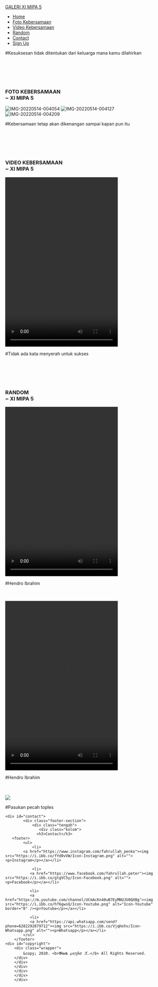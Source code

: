 <!DOCTYPE html>
<html lang="en">
<head>
    <meta charset="UTF-8">
    <meta name="viewport" content="width=device-width, initial-scale=1.0">
    <title>GELERI XI MIPA 5 ~ SMA NEGERI 1 TOLITOLI</title>
<!-- Jetpack Open Graph Tags -->
<meta property="og:type" content="website" />
<meta property="og:title" content="GELERI XI MIPA 5 ~ SMA NEGERI 1 TOLITOLI" />
<meta property="og:description" content="Paperless and Borderless School" />
<meta property="og:url" content="https://www.sman1tolitoli.sch.id/" />
<meta property="og:site_name" content="GELERI XI MIPA 5 ~ SMA NEGERI 1 TOLITOLI" />
<meta property="og:image" content="https://i.ibb.co/tJ7D1BB/IMG-20220514-165310-501.jpg?fit=297%2C297&#038;ssl=1" />
<meta property="og:image:width" content="297" />
<meta property="og:image:height" content="297" />
<meta property="og:image:alt" content="" />
<meta property="og:locale" content="id_ID" />

<!-- End Jetpack Open Graph Tags -->
<link rel="icon" href="https://i.ibb.co/tJ7D1BB/IMG-20220514-165310-501.jpg?fit=32%2C32&#038;ssl=1" sizes="32x32" />
<link rel="icon" href="https://i.ibb.co/tJ7D1BB/IMG-20220514-165310-501.jpg?fit=192%2C192&#038;ssl=1" sizes="192x192" />
<link rel="apple-touch-icon" href="https://i.ibb.co/tJ7D1BB/IMG-20220514-165310-501.jpg?fit=180%2C180&#038;ssl=1" />
<meta name="msapplication-TileImage" content="https://i.ibb.co/tJ7D1BB/IMG-20220514-165310-501.jpg?fit=270%2C270&#038;ssl=1" />
    <link rel="stylesheet" href="./style.css">
    <script src="./script.js" defer></script>
</head>
<body>
    <nav>
        <div class="wrapper">
            <div class="logo"><a href=''>GALERI XI MIPA 5</a></div>
            <a href="#" class="tombol-menu">
    <span class="garis"></span>
    <span class="garis"></span>
    <span class="garis"></span>
</a>
             <div class="menu">
                <ul>
                    <li><a href="#home">Home</a></li>
                    <li><a href="#foto">Foto Kebersamaan</a></li>
                    <li><a href="#video">Video Kebersamaan</a></li>
                    <li><a href="#random">Random</a></li>
                    <li><a href="#contact">Contact</a></li>
                    <li><a href="" class="tbl-biru">Sign Up</a></li>
                </ul>
            </div>
        </div>
    </nav>
    <div class="wrapper">
        <!-- untuk home -->
        <section id="home">
        <div class="tengah">
        <div class="kolom">
            <center>
<SCRIPT> 
farbbibliothek = new Array(); 
farbbibliothek[0] = new Array("#FF0000","#FF1100","#FF2200","#FF3300","#FF4400","#FF5500","#FF6600","#FF7700","#FF8800","#FF9900","#FFaa00","#FFbb00","#FFcc00","#FFdd00","#FFee00","#FFff00","#FFee00","#FFdd00","#FFcc00","#FFbb00","#FFaa00","#FF9900","#FF8800","#FF7700","#FF6600","#FF5500","#FF4400","#FF3300","#FF2200","#FF1100"); 
farbbibliothek[1] = new Array("#00FF00","#000000","#00FF00","#00FF00"); 
farbbibliothek[2] = new Array("#00FF00","#FF0000","#00FF00","#00FF00","#00FF00","#00FF00","#00FF00","#00FF00","#00FF00","#00FF00","#00FF00","#00FF00","#00FF00","#00FF00","#00FF00","#00FF00","#00FF00","#00FF00","#00FF00","#00FF00","#00FF00","#00FF00","#00FF00","#00FF00","#00FF00","#00FF00","#00FF00","#00FF00","#00FF00","#00FF00","#00FF00","#00FF00","#00FF00","#00FF00","#00FF00","#00FF00"); 
farbbibliothek[3] = new Array("#FF0000","#FF4000","#FF8000","#FFC000","#FFFF00","#C0FF00","#80FF00","#40FF00","#00FF00","#00FF40","#00FF80","#00FFC0","#00FFFF","#00C0FF","#0080FF","#0040FF","#0000FF","#4000FF","#8000FF","#C000FF","#FF00FF","#FF00C0","#FF0080","#FF0040"); 
farbbibliothek[4] = new Array("#FF0000","#EE0000","#DD0000","#CC0000","#BB0000","#AA0000","#990000","#880000","#770000","#660000","#550000","#440000","#330000","#220000","#110000","#000000","#110000","#220000","#330000","#440000","#550000","#660000","#770000","#880000","#990000","#AA0000","#BB0000","#CC0000","#DD0000","#EE0000"); 
farbbibliothek[5] = new Array("#000000","#000000","#000000","#FFFFFF","#FFFFFF","#FFFFFF"); 
farbbibliothek[6] = new Array("#33CCFF","#33CCCC","#33CC99","#33CC66","#33CC33","#33CC00"); 
farbbibliothek[7] = new Array("#00dbdb","#00afdb","#0083db","#0058db","#002cdb","#2c00db","#5800db","#8300db","#af00db","#db00db"); 
farbbibliothek[8] = new Array("#ffd8f4","#ffcff2","#ffc6f0","#ffbded","#ffb4eb","#ffabe8","#ffa2e6","#ff99e3","#ff90e1","#ff87de","#ff7edc","#ff75d9","#ff6cd7","#ff63d5","#ff5ad3","#ff51d1","#ff48cf","#ff3fcd","#ff36cb","#ff2dc9","#ff24c7","#ff1bc5","#ff12c3","#ff09c1","#f600b8","#ed00b1","#e400aa","#db00a3","#d2009c","#c90095","#c0008e","#b70087","#ae0080","#a50079","#9c0072","#93006b","#8a0064","#81005d","#780056","#6f004f","#660048","#5d0042","#54003b","#4b0035","#42002f","#390028","#300022","#27001b"); 
farben = farbbibliothek[4];
function farbschrift() 
{ 
for(var i=0 ; i<Buchstabe.length; i++) 
{ 
document.all["a"+i].style.color=farben[i]; 
} 
farbverlauf(); 
} 
function string2array(text) 
{ 
Buchstabe = new Array(); 
while(farben.length<text.length) 
{ 
farben = farben.concat(farben); 
} 
k=0; 
while(k<=text.length) 
{ 
Buchstabe[k] = text.charAt(k); 
k++; 
} 
} 
function divserzeugen() 
{ 
for(var i=0 ; i<Buchstabe.length; i++) 
{ 
document.write("<font face='Time New Roman, Sans-serif' size='30'><span id='a"+i+"' class='a"+i+"'>"+Buchstabe[i] + "</span></font>"); 
} 
farbschrift(); 
} 
var a=1; 
function farbverlauf() 
{ 
for(var i=0 ; i<farben.length; i++) 
{ 
farben[i-1]=farben[i]; 
} 
farben[farben.length-1]=farben[-1]; 
 
setTimeout("farbschrift()",25); 
} 
var farbsatz=1; 
function farbtauscher() 
{ 
farben = farbbibliothek[farbsatz]; 
while(farben.length<text.length) 
{ 
farben = farben.concat(farben); 
} 
farbsatz=Math.floor(Math.random()*(farbbibliothek.length-0.0001)); 
} 
setInterval("farbtauscher()",5000); 
text= "W̳̿͟͞E̳̿͟͞L̳̿͟͞C̳̿͟͞O̳̿͟͞M̳̿͟͞E̳̿͟͞ ̳̿͟͞T̳̿͟͞O̳̿͟͞ ̳̿͟͞G̳̿͟͞A̳̿͟͞L̳̿͟͞E̳̿͟͞R̳̿͟͞I̳̿͟͞ ̳̿͟͞X̳̿͟͞I̳̿͟͞ ̳̿͟͞M̳̿͟͞I̳̿͟͞P̳̿͟͞A̳̿͟͞ ̳̿͟͞5̳̿͟͞";
</script> <span class='newclass'>
<script type="text/javascript">
string2array(text); 
divserzeugen();
</script></span>
<script type="text/javascript"><!--
var message="Sorry, right-click has been disabled";function clickIE(){if(document.all){(message);return false;}}
function clickNS(e){if(document.layers||(document.getElementById&&!document.all)){if(e.which==2||e.which==3){(message);return false;}}}
if(document.layers)
{document.captureEvents(Event.MOUSEDOWN);document.onmousedown=clickNS;}
else{document.onmouseup=clickNS;document.oncontextmenu=clickIE;}
document.oncontextmenu=new Function("return false")
</script>
</center>
            	<p></p>
                <p class="deskripsi">#Kesuksesan tidak ditentukan dari keluarga mana kamu dilahirkan</p>
            </div>
            </div>
            </div>
        </section>
        <!-- untuk courses -->
        <section id="foto">
<div class="card">
	   <div class="tengah">
	   <div class="kolom">
		<br><br><br><br>
        <h3>FOTO KEBERSAMAAN<br>~ XI MIPA 5</h3>
             <img src="https://i.ibb.co/Wzj7tgv/IMG-20220514-004054.jpg" alt="IMG-20220514-004054" border="0">
             <img src="https://i.ibb.co/nQJS2h6/IMG-20220514-004127.jpg" alt="IMG-20220514-004127" border="0">
             <img src="https://i.ibb.co/q5wjGgJ/IMG-20220514-004209.jpg" alt="IMG-20220514-004209" border="0">
        <p class="deskripsi">#Kebersamaan tetap akan dikenangan sampai kapan pun itu</p>
        </div>
      <!-- untuk tutors -->
        <section id="video"></section>
            <div class="tengah">
                <div class="kolom">
                	<br><br><br><br>
                <h3>VIDEO KEBERSAMAAN<br>~ XI MIPA 5</h3>
                <video width="360" height="540" controls src="https://k.top4top.io/m_2324hbmv10.mp4">Mohon maaf video yang anda akses sedang error atau sedang dalam perbaikan</video>
                    <p class="deskripsi">#Tidak ada kata menyerah untuk sukses</p>
        </div>
        </div>
        </div>
        <!-- untuk partners -->
        <section id="random">
            <div class="tengah">
                <div class="kolom">
                    <p class="deskripsi"></p>
                    <br><br><br><br>
                    <h3>RANDOM<br>~ XI MIPA 5</h3>
                    <video width="360" height="540" controls src="https://k.top4top.io/m_232435x152.mov">Mohon maaf video yang anda akses sedang error atau sedang dalam perbaikan</video>
                    <p class="deskripsi">#Hendro Ibrahim</p>
                    <br><br>
    <video width="360" height="540" controls src="https://j.top4top.io/m_23244qiu40.mov">Mohon maaf video yang anda akses sedang error atau sedang dalam perbaikan</video>
                   <p class="deskripsi">#Hendro Ibrahim</p>
                   <br><br>
<img src="https://i.ibb.co/tbqmN1P/Randoms-Silaturahmi.png"/>
                  <p class="deskripsi">#Pasukan pecah toples<p>
                </div>
                </div>
                </div>
        </section>

    <div id="contact">
            <div class="footer-section">
            	<div class="tengah">
                   <div class="kolom">
                  <h3>Contact</h3>
       <footer>
            <ul>
                <li>
            <a href="https://www.instagram.com/fahrullah_penko"><img src="https://i.ibb.co/fYd0vVW/Icon-Instagram.png" alt=""><p>Instagram</p></a></li>
              
                <li>
               <a href="https://www.facebook.com/fahrullah.peter"><img src="https://i.ibb.co/gtgVC5y/Icon-Facebook.png" alt=""><p>Facebook</p></a></li>
            
               <li>
               <a href="https://m.youtube.com/channel/UCmAcKn40uB7EyMNUJU0QXBg"><img src="https://i.ibb.co/hf6gwsQ/Icon-Youtube.png" alt="Icon-Youtube" border="0" /><p>Youtube</p></a></li>
               
               <li>
               <a href="https://api.whatsapp.com/send?phone=6282292879712"><img src="https://i.ibb.co/VjqHxhv/Icon-Whatsapp.png" alt=""><p>Whatsapp</p></a></li>
            </ul>
        </footer>
    <div id="copyright">
        <div class="wrapper">
            &copy; 2020. <b>𝕭𝖑𝖆𝖈𝖐 ℘ɛŋƙơ ズ.</b> All Rights Reserved.
        </div>
        </div>
        </div>
        </div>
        </div>
        </div>
</body>
</html>
